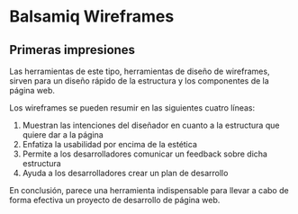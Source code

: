 # Balsamiq Wireframes

## Primeras impresiones

Las herramientas de este tipo, herramientas de diseño de wireframes, sirven para un
diseño rápido de la estructura y los componentes de la página web.

Los wireframes se pueden resumir en las siguientes cuatro líneas:
1. Muestran las intenciones del diseñador en cuanto a la estructura que quiere dar a
la página
2. Enfatiza la usabilidad por encima de la estética
3. Permite a los desarrolladores comunicar un feedback sobre dicha estructura
4. Ayuda a los desarrolladores crear un plan de desarrollo

En conclusión, parece una herramienta indispensable para llevar a cabo de forma
efectiva un proyecto de desarrollo de página web.